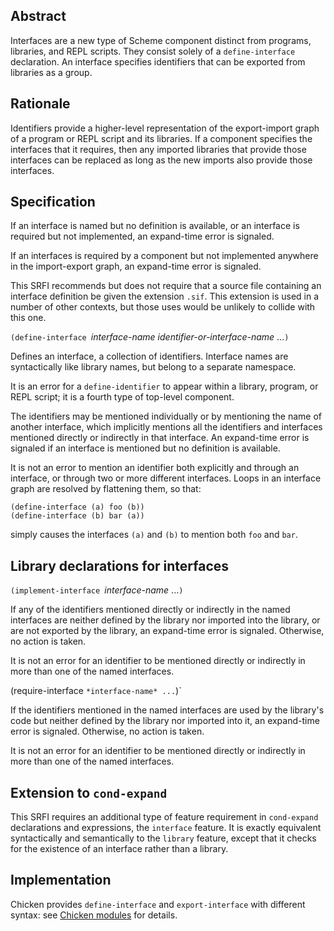 ## Abstract

Interfaces are a new type of Scheme component
distinct from programs, libraries, and REPL scripts.
They consist solely of a `define-interface` declaration.
An interface specifies identifiers
that can be exported from libraries as a group.

## Rationale

Identifiers provide a higher-level representation
of the export-import graph of a program or REPL script
and its libraries.
If a component specifies the interfaces that it requires,
then any imported libraries that provide
those interfaces can be replaced as long as the new
imports also provide those interfaces.

## Specification

If an interface is named but no definition is available,
or an interface is required but not implemented,
an expand-time error is signaled.

If an interfaces is required by a component but not implemented
anywhere in the import-export graph,
an expand-time error is signaled.

This SRFI recommends but does not require
that a source file containing an interface definition
be given the extension `.sif`.
This extension is used in a number of other contexts,
but those uses would be unlikely to collide with this one.

`(define-interface `*interface-name identifier-or-interface-name* ...`)`

Defines an interface, a collection of identifiers.
Interface names are syntactically like library names,
but belong to a separate namespace.

It is an error for a `define-identifier` to appear
within a library, program, or REPL script; it is a fourth
type of top-level component.

The identifiers may be mentioned individually
or by mentioning the name of another interface,
which implicitly mentions all the identifiers and interfaces
mentioned directly or indirectly in that interface.
An expand-time error is signaled if an interface
is mentioned but no definition is available.

It is not an error to mention an identifier
both explicitly and through an interface,
or through two or more different interfaces.
Loops in an interface graph are resolved
by flattening them, so that:

```
(define-interface (a) foo (b))
(define-interface (b) bar (a))
```

simply causes the interfaces `(a)` and `(b)` to mention both `foo` and `bar`.

## Library declarations for interfaces

`(implement-interface `*interface-name* ...`)`

If any of the identifiers mentioned directly or indirectly
in the named interfaces are neither defined by the library
nor imported into the library, or are not exported
by the library,
an expand-time error is signaled.
Otherwise, no action is taken.

It is not an error for an identifier
to be mentioned directly or indirectly in more than
one of the named interfaces.

(require-interface `*interface-name* ...`)`

If the identifiers mentioned in the named interfaces
are used by the library's code but neither defined by the library
nor imported into it, an expand-time error is signaled.
Otherwise, no action is taken.

It is not an error for an identifier
to be mentioned directly or indirectly in more than
one of the named interfaces.

## Extension to `cond-expand`

This SRFI requires an additional type of feature requirement
in `cond-expand` declarations and expressions, the
`interface` feature.  It is exactly equivalent
syntactically and semantically
to the `library` feature, except that it checks for the
existence of an interface rather than a library.

## Implementation

Chicken provides `define-interface` and `export-interface`
with different syntax: see
[Chicken modules](http://wiki.call-cc.org/man/5/Modules)
for details.
